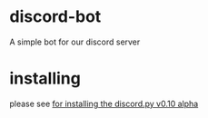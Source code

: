# discord-bot
A simple bot for our discord server

# installing
please see [for installing the discord.py v0.10 alpha](https://github.com/Rapptz/discord.py#installing)

